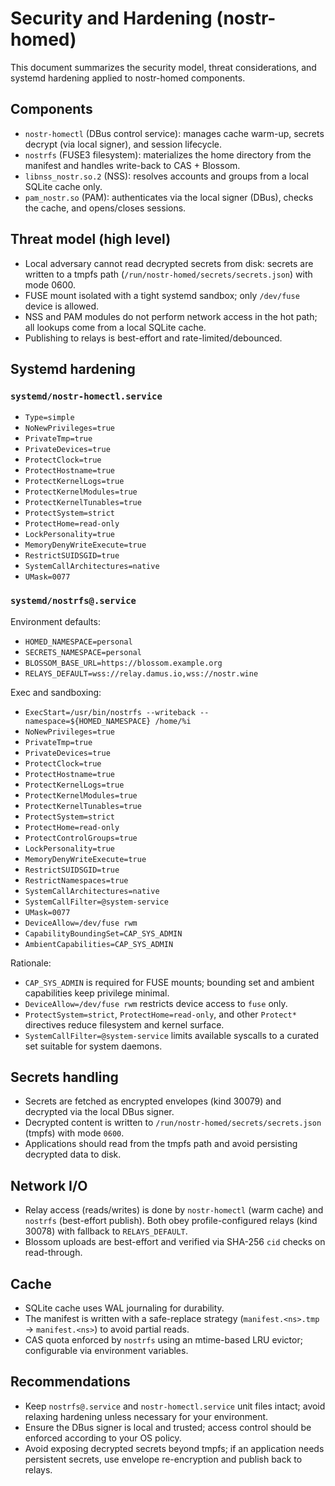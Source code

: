 # Security and Hardening (nostr-homed)

This document summarizes the security model, threat considerations, and systemd hardening applied to nostr-homed components.

## Components

- `nostr-homectl` (DBus control service): manages cache warm-up, secrets decrypt (via local signer), and session lifecycle.
- `nostrfs` (FUSE3 filesystem): materializes the home directory from the manifest and handles write-back to CAS + Blossom.
- `libnss_nostr.so.2` (NSS): resolves accounts and groups from a local SQLite cache only.
- `pam_nostr.so` (PAM): authenticates via the local signer (DBus), checks the cache, and opens/closes sessions.

## Threat model (high level)

- Local adversary cannot read decrypted secrets from disk: secrets are written to a tmpfs path (`/run/nostr-homed/secrets/secrets.json`) with mode 0600.
- FUSE mount isolated with a tight systemd sandbox; only `/dev/fuse` device is allowed.
- NSS and PAM modules do not perform network access in the hot path; all lookups come from a local SQLite cache.
- Publishing to relays is best-effort and rate-limited/debounced.

## Systemd hardening

### `systemd/nostr-homectl.service`

- `Type=simple`
- `NoNewPrivileges=true`
- `PrivateTmp=true`
- `PrivateDevices=true`
- `ProtectClock=true`
- `ProtectHostname=true`
- `ProtectKernelLogs=true`
- `ProtectKernelModules=true`
- `ProtectKernelTunables=true`
- `ProtectSystem=strict`
- `ProtectHome=read-only`
- `LockPersonality=true`
- `MemoryDenyWriteExecute=true`
- `RestrictSUIDSGID=true`
- `SystemCallArchitectures=native`
- `UMask=0077`

### `systemd/nostrfs@.service`

Environment defaults:
- `HOMED_NAMESPACE=personal`
- `SECRETS_NAMESPACE=personal`
- `BLOSSOM_BASE_URL=https://blossom.example.org`
- `RELAYS_DEFAULT=wss://relay.damus.io,wss://nostr.wine`

Exec and sandboxing:
- `ExecStart=/usr/bin/nostrfs --writeback --namespace=${HOMED_NAMESPACE} /home/%i`
- `NoNewPrivileges=true`
- `PrivateTmp=true`
- `PrivateDevices=true`
- `ProtectClock=true`
- `ProtectHostname=true`
- `ProtectKernelLogs=true`
- `ProtectKernelModules=true`
- `ProtectKernelTunables=true`
- `ProtectSystem=strict`
- `ProtectHome=read-only`
- `ProtectControlGroups=true`
- `LockPersonality=true`
- `MemoryDenyWriteExecute=true`
- `RestrictSUIDSGID=true`
- `RestrictNamespaces=true`
- `SystemCallArchitectures=native`
- `SystemCallFilter=@system-service`
- `UMask=0077`
- `DeviceAllow=/dev/fuse rwm`
- `CapabilityBoundingSet=CAP_SYS_ADMIN`
- `AmbientCapabilities=CAP_SYS_ADMIN`

Rationale:
- `CAP_SYS_ADMIN` is required for FUSE mounts; bounding set and ambient capabilities keep privilege minimal.
- `DeviceAllow=/dev/fuse rwm` restricts device access to `fuse` only.
- `ProtectSystem=strict`, `ProtectHome=read-only`, and other `Protect*` directives reduce filesystem and kernel surface.
- `SystemCallFilter=@system-service` limits available syscalls to a curated set suitable for system daemons.

## Secrets handling

- Secrets are fetched as encrypted envelopes (kind 30079) and decrypted via the local DBus signer.
- Decrypted content is written to `/run/nostr-homed/secrets/secrets.json` (tmpfs) with mode `0600`.
- Applications should read from the tmpfs path and avoid persisting decrypted data to disk.

## Network I/O

- Relay access (reads/writes) is done by `nostr-homectl` (warm cache) and `nostrfs` (best-effort publish). Both obey profile-configured relays (kind 30078) with fallback to `RELAYS_DEFAULT`.
- Blossom uploads are best-effort and verified via SHA-256 `cid` checks on read-through.

## Cache

- SQLite cache uses WAL journaling for durability.
- The manifest is written with a safe-replace strategy (`manifest.<ns>.tmp` → `manifest.<ns>`) to avoid partial reads.
- CAS quota enforced by `nostrfs` using an mtime-based LRU evictor; configurable via environment variables.

## Recommendations

- Keep `nostrfs@.service` and `nostr-homectl.service` unit files intact; avoid relaxing hardening unless necessary for your environment.
- Ensure the DBus signer is local and trusted; access control should be enforced according to your OS policy.
- Avoid exposing decrypted secrets beyond tmpfs; if an application needs persistent secrets, use envelope re-encryption and publish back to relays.
